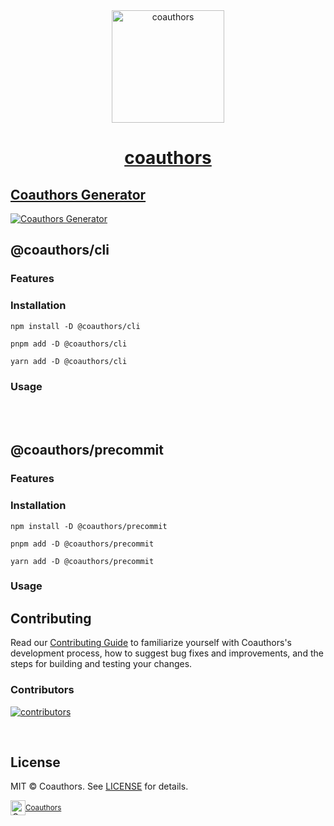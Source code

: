 <div align="center">
  <a href="https://coauthors.vercel.app" title="coauthors">
    <img src="https://raw.githubusercontent.com/coauthors/coauthors/main/assets/banner.png" alt="coauthors" height="180" />
    <h1 align="center">coauthors</h1>
  </a>
</div>

## [Coauthors Generator](https://coauthors.vercel.app/docs/generator)

[![Coauthors Generator](https://raw.githubusercontent.com/coauthors/coauthors/main/docs/coauthors.vercel.app/public/img/generator-example.gif)](https://coauthors.vercel.app/docs/generator)

## @coauthors/cli

### Features

### Installation

```shell
npm install -D @coauthors/cli
```

```shell
pnpm add -D @coauthors/cli
```

```shell
yarn add -D @coauthors/cli
```

### Usage

<br/>
<br/>

## @coauthors/precommit

### Features

### Installation

```shell
npm install -D @coauthors/precommit
```

```shell
pnpm add -D @coauthors/precommit
```

```shell
yarn add -D @coauthors/precommit
```

### Usage

## Contributing

Read our [Contributing Guide](./CONTRIBUTING.md) to familiarize yourself with Coauthors's development process, how to suggest bug fixes and improvements, and the steps for building and testing your changes.

### Contributors

[![contributors](https://contrib.rocks/image?repo=coauthors/coauthors)](https://github.com/coauthors/coauthors/graphs/contributors)

<br/>

## License

MIT © Coauthors. See [LICENSE](./LICENSE) for details.

<div align="center">
  <a title="Coauthors" href="https://github.com/coauthors">
    <div style='display:flex; align-items:center;'>
      <img alt="Coauthors" src="https://github.com/coauthors/coauthors/blob/main/assets/logo.png?raw=true" width="24">
      <sup>Coauthors</sup>
    </div>
  </a>
</div>
